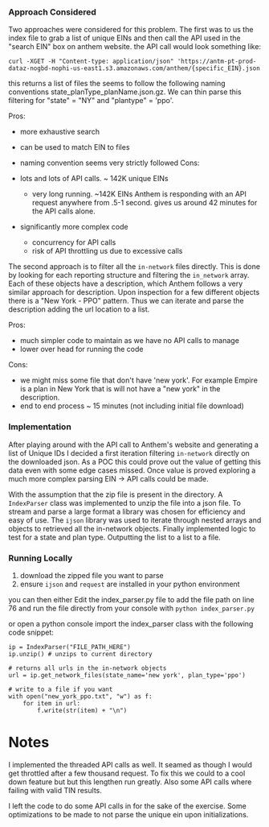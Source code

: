 ### Approach Considered

Two approaches were considered for this problem. The first was to us the index file to grab a list of unique EINs and then call the API used in the "search EIN" box on anthem website. the API call would look something like:

    curl -XGET -H "Content-type: application/json" 'https://antm-pt-prod-dataz-nogbd-nophi-us-east1.s3.amazonaws.com/anthem/{specific_EIN}.json

this returns a list of files the seems to follow the following naming conventions state_planType_planName.json.gz. We can thin parse this filtering for "state" = "NY" and "plantype" = 'ppo'.

Pros:

- more exhaustive search
- can be used to match EIN to files
- naming convention seems very strictly followed
  Cons:

- lots and lots of API calls. ~ 142K unique EINs
  - very long running. ~142K EINs Anthem is responding with an API request anywhere from .5-1 second. gives us around 42 minutes for the API calls alone.
- significantly more complex code
  - concurrency for API calls
  - risk of API throttling us due to excessive calls

The second approach is to filter all the `in-network` files directly. This is done by looking for each reporting structure and filtering the `in_network` array. Each of these objects have a description, which Anthem follows a very similar approach for description. Upon inspection for a few different objects there is a "New York - PPO" pattern. Thus we can iterate and parse the description adding the url location to a list.

Pros:

- much simpler code to maintain as we have no API calls to manage
- lower over head for running the code

Cons:

- we might miss some file that don't have 'new york'. For example Empire is a plan in New York that is will not have a "new york" in the description.
- end to end process ~ 15 minutes (not including initial file download)

### Implementation

After playing around with the API call to Anthem's website and generating a list of Unique IDs I decided a first iteration filtering `in-network` directly on the downloaded json. As a POC this could prove out the value of getting this data even with some edge cases missed. Once value is proved exploring a much more complex parsing EIN -> API calls could be made.

With the assumption that the zip file is present in the directory. A `IndexParser` class was implemented to unzip the file into a json file. To stream and parse a large format a library was chosen for efficiency and easy of use. The `ijson` library was used to iterate through nested arrays and objects to retrieved all the in-network objects. Finally implemented logic to test for a state and plan type. Outputting the list to a list to a file.

### Running Locally

1. download the zipped file you want to parse
2. ensure `ijson` and `request` are installed in your python environment

you can then either
Edit the index_parser.py file to add the file path on line 76 and run the file directly from your console with `python index_parser.py`

or open a python console import the index_parser class with the following code snippet:

    ip = IndexParser("FILE_PATH_HERE")
    ip.unzip() # unzips to current directory

    # returns all urls in the in-network objects
    url = ip.get_network_files(state_name='new york', plan_type='ppo')

    # write to a file if you want
    with open("new_york_ppo.txt", "w") as f:
        for item in url:
            f.write(str(item) + "\n")

# Notes

I implemented the threaded API calls as well. It seamed as though I would get throttled after a few thousand request. To fix this we could to a cool down feature but but this lengthen run greatly. Also some API calls where failing with valid TIN results.

I left the code to do some API calls in for the sake of the exercise. Some optimizations to be made to not parse the unique ein upon initializations.
